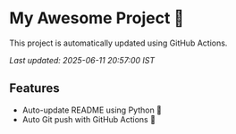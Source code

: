 # My Awesome Project 🚀

This project is automatically updated using GitHub Actions.

_Last updated: 2025-06-11 20:57:00 IST_

## Features
- Auto-update README using Python 🐍
- Auto Git push with GitHub Actions 🤖
